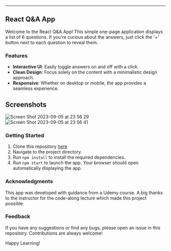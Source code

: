 ---

## React Q&A App

Welcome to the React Q&A App! This simple one-page application displays a list of 6 questions. If you're curious about the answers, just click the '+' button next to each question to reveal them.

### Features

- **Interactive UI**: Easily toggle answers on and off with a click.
- **Clean Design**: Focus solely on the content with a minimalistic design approach.
- **Responsive**: Whether on desktop or mobile, the app provides a seamless experience.

## Screenshots

![Screen Shot 2023-09-05 at 23 56 29](https://github.com/Litalhag/accordion/assets/130139673/0f3f38ec-5969-4be4-af97-d2ee0bac414a)
![Screen Shot 2023-09-05 at 23 56 41](https://github.com/Litalhag/accordion/assets/130139673/15533f0a-7272-4b5d-829c-065b1f31442d)

### Getting Started

1. Clone this repository [here](https://github.com/Litalhag/accordion)
2. Navigate to the project directory.
3. Run `npm install` to install the required dependencies.
4. Run `npm start` to launch the app. Your browser should open automatically displaying the app.

### Acknowledgments

This app was developed with guidance from a Udemy course. A big thanks to the instructor for the code-along lecture which made this project possible.

### Feedback

If you have any suggestions or find any bugs, please open an issue in this repository. Contributions are always welcome!

Happy Learning!

